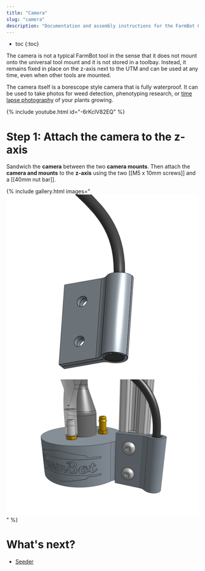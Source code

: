 ```yaml
---
title: "Camera"
slug: "camera"
description: "Documentation and assembly instructions for the FarmBot Genesis camera"
---
```


* toc
{:toc}

The camera is not a typical FarmBot tool in the sense that it does not mount onto the universal tool mount and it is not stored in a toolbay. Instead, it remains fixed in place on the z-axis next to the UTM and can be used at any time, even when other tools are mounted.

The camera itself is a borescope style camera that is fully waterproof. It can be used to take photos for weed detection, phenotyping research, or [time lapse photography](../../extras/mods/take-time-lapse-plant-photography.md) of your plants growing.

{% include youtube.html id="-6rKclV82EQ" %}

# Step 1: Attach the camera to the z-axis

Sandwich the **camera** between the two **camera mounts**. Then attach the **camera and mounts** to the **z-axis** using the two [[M5 x 10mm screws]] and a [[40mm nut bar]].

{% include gallery.html images="
![camera between camera mounts](_images/camera_between_camera_mounts.png)
![camera mounted to z-axis](_images/camera_mounted_to_z-axis.png)
" %}


# What's next?

 * [Seeder](seeder.md)

